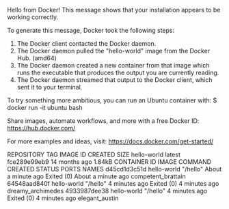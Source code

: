 
Hello from Docker!
This message shows that your installation appears to be working correctly.

To generate this message, Docker took the following steps:
 1. The Docker client contacted the Docker daemon.
 2. The Docker daemon pulled the "hello-world" image from the Docker Hub.
    (amd64)
 3. The Docker daemon created a new container from that image which runs the
    executable that produces the output you are currently reading.
 4. The Docker daemon streamed that output to the Docker client, which sent it
    to your terminal.

To try something more ambitious, you can run an Ubuntu container with:
 $ docker run -it ubuntu bash

Share images, automate workflows, and more with a free Docker ID:
 https://hub.docker.com/

For more examples and ideas, visit:
 https://docs.docker.com/get-started/

REPOSITORY          TAG                 IMAGE ID            CREATED             SIZE
hello-world         latest              fce289e99eb9        14 months ago       1.84kB
CONTAINER ID        IMAGE               COMMAND             CREATED              STATUS                          PORTS               NAMES
d45cd1d3c51d        hello-world         "/hello"            About a minute ago   Exited (0) About a minute ago                       competent_brattain
64548aad840f        hello-world         "/hello"            4 minutes ago        Exited (0) 4 minutes ago                            dreamy_archimedes
4933987dee38        hello-world         "/hello"            4 minutes ago        Exited (0) 4 minutes ago                            elegant_austin
